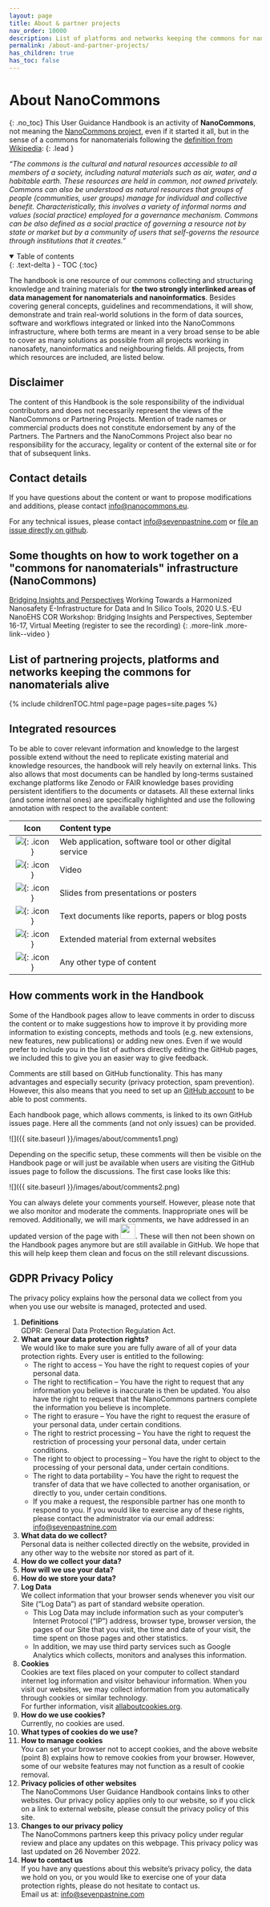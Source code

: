 ```yaml
---
layout: page
title: About & partner projects
nav_order: 10000
description: List of platforms and networks keeping the commons for nanomaterials alive
permalink: /about-and-partner-projects/
has_children: true
has_toc: false
---
```

# About NanoCommons
{: .no_toc}
This User Guidance Handbook is an activity of **NanoCommons**, not meaning the [NanoCommons project](https://www.nanocommons.eu), even if it started it all, but in the sense of a commons for nanomaterials following the [definition from Wikipedia](https://en.wikipedia.org/wiki/Commons):
{: .lead }

_“The commons is the cultural and natural resources accessible to all members of a society, including natural materials such as air, water, and a habitable earth. These resources are held in common, not owned privately. Commons can also be understood as natural resources that groups of people (communities, user groups) manage for individual and collective benefit. Characteristically, this involves a variety of informal norms and values (social practice) employed for a governance mechanism. Commons can be also defined as a social practice of governing a resource not by state or market but by a community of users that self-governs the resource through institutions that it creates.”_

<details open markdown="block">
  <summary>
    Table of contents
  </summary>
  {: .text-delta }
- TOC
{:toc}
</details>

The handbook is one resource of our commons collecting and structuring knowledge and training materials for **the two strongly interlinked areas of data management for nanomaterials and nanoinformatics**. Besides covering general concepts, guidelines and recommendations, it will show, demonstrate and train real-world solutions in the form of data sources, software and workflows integrated or linked into the NanoCommons infrastructure, where both terms are meant in a very broad sense to be able to cover as many solutions as possible from all projects working in nanosafety, nanoinformatics and neighbouring fields. All projects, from which resources are included, are listed below.

## Disclaimer
The content of this Handbook is the sole responsibility of the individual contributors and does not necessarily represent the views of the NanoCommons or Partnering Projects. Mention of trade names or commercial products does not constitute endorsement by any of the Partners. The Partners and the NanoCommons Project also bear no responsibility for the accuracy, legality or content of the external site or for that of subsequent links.
 
## Contact details
If you have questions about the content or want to propose modifications and additions, please contact [info@nanocommons.eu](mailto:info@sevenpastnine.com?subject=[NanoCommons]%20Contents%20question).

For any technical issues, please contact [info@sevenpastnine.com](mailto:info@sevenpastnine.com?subject=[NanoCommons]%20Technical%20issue) or [file an issue directly on github](https://github.com/NanoCommons/user-handbook/issues).

## Some thoughts on how to work together on a "commons for nanomaterials" infrastructure (NanoCommons)

[Bridging Insights and Perspectives](https://tvworldwide.com/events/nanotech/200824/default.cfm?id=17730&type=flv&test=0&live=0)
Working Towards a Harmonized Nanosafety E-Infrastructure for Data and In Silico Tools, 2020 U.S.-EU NanoEHS COR Workshop: Bridging Insights and Perspectives, September 16-17, Virtual Meeting
(register to see the recording)
{: .more-link .more-link--video }

## List of partnering projects, platforms and networks keeping the commons for nanomaterials alive
{% include childrenTOC.html page=page pages=site.pages %}


## Integrated resources
To be able to cover relevant information and knowledge to the largest possible extend without the need to replicate existing material and knowledge resources, the handbook will rely heavily on external links. This also allows that most documents can be handled by long-terms sustained exchange platforms like Zenodo or FAIR knowledge bases providing persistent identifiers to the documents or datasets. All these external links (and some internal ones) are specifically highlighted and use the following annotation with respect to the available content:

| Icon | Content type |
|:-------:|:--------|
| ![]({{site.baseurl}}/images/icons/app.png){: .icon } | Web application, software tool or other digital service |
| ![]({{site.baseurl}}/images/icons/video.png){: .icon } | Video |
| ![]({{site.baseurl}}/images/icons/slides.png){: .icon } | Slides from presentations or posters |
| <img src="{{ site.baseurl }}/images/icons/file-text.svg">{: .icon } | Text documents like reports, papers or blog posts |
| ![]({{site.baseurl}}/images/icons/webpages.png){: .icon } | Extended material from external websites |
| <img src="{{ site.baseurl }}/images/icons/file.svg">{: .icon } | Any other type of content |

## How comments work in the Handbook
Some of the Handbook pages allow to leave comments in order to discuss the content or to make suggestions how to improve it by providing more information to existing concepts, methods and tools (e.g. new extensions, new features, new publications) or adding new ones. Even if we would prefer to include you in the list of authors directly editing the GitHub pages, we included this to give you an easier way to give feedback.

Comments are still based on GitHub functionality. This has many advantages and especially security (privacy protection, spam prevention). However, this also means that you need to set up an [GitHub account](https://github.com/signup?ref_cta=Sign+up&ref_loc=header+logged+out&ref_page=%2F&source=header-home) to be able to post comments.

Each handbook page, which allows comments, is linked to its own GitHub issues page. Here all the comments (and not only issues) can be provided.

![]({{ site.baseurl }}/images/about/comments1.png)

Depending on the specific setup, these comments will then be visible on the Handbook page or will just be available when users are visiting the GitHub issues page to follow the discussions. The first case looks like this:

![]({{ site.baseurl }}/images/about/comments2.png)

You can always delete your comments yourself. However, please note that we also monitor and moderate the comments. Inappropriate ones will be removed. Additionally, we will mark comments, we have addressed in an updated version of the page with <img src="{{ site.baseurl }}/images/about/comments3.png" width="30"/>. These will then not been shown on the Handbook pages anymore but are still available in GitHub. We hope that this will help keep them clean and focus on the still relevant discussions.

## GDPR Privacy Policy
The privacy policy explains how the personal data we collect from you when you use our website is managed, protected and used.

1. __Definitions__  
   GDPR: General Data Protection Regulation Act.
2. __What are your data protection rights?__  
    We would like to make sure you are fully aware of all of your data protection rights. Every user is entitled to the following:
    - The right to access – You have the right to request copies of your personal data.
    - The right to rectification – You have the right to request that any information you believe is inaccurate is then be updated. You also have the right to request that the NanoCommons partners complete the information you believe is incomplete.
    - The right to erasure – You have the right to request the erasure of your personal data, under certain conditions.
    - The right to restrict processing – You have the right to request the restriction of processing your personal data, under certain conditions.
    - The right to object to processing – You have the right to object to the processing of your personal data, under certain conditions.
    - The right to data portability – You have the right to request the transfer of data that we have collected to another organisation, or directly to you, under certain conditions.
    -  If you make a request, the responsible partner has one month to respond to you. If you would like to exercise any of these rights, please contact the administrator via our email address: [info@sevenpastnine.com](mailto:info@sevenpastnine.com?subject=[NanoCommons]%20Privacy%20policy)
3. __What data do we collect?__  
   Personal data is neither collected directly on the website, provided in any other way to the website nor stored as part of it.
4. __How do we collect your data?__
5. __How will we use your data?__
6. __How do we store your data?__  
7. __Log Data__  
    We collect information that your browser sends whenever you visit our Site (“Log Data”) as part of standard website operation.
    -  This Log Data may include information such as your computer’s Internet Protocol (“IP”) address, browser type, browser version, the pages of our Site that you visit, the time and date of your visit, the time spent on those pages and other statistics.
    - In addition, we may use third party services such as Google Analytics which collects, monitors and analyses this information.
8. __Cookies__    
    Cookies are text files placed on your computer to collect standard internet log information and visitor behaviour information. When you visit our websites, we may collect information from you automatically through cookies or similar technology.  
    For further information, visit [allaboutcookies.org](allaboutcookies.org).
9. __How do we use cookies?__  
    Currently, no cookies are used.
10. __What types of cookies do we use?__
11. __How to manage cookies__  
    You can set your browser not to accept cookies, and the above website (point 8) explains how to remove cookies from your browser. However, some of our website features may not function as a result of cookie removal.
13. __Privacy policies of other websites__  
    The NanoCommons User Guidance Handbook contains links to other websites. Our privacy policy applies only to our website, so if you click on a link to external website, please consult the privacy policy of this site.
14. __Changes to our privacy policy__  
    The NanoCommons partners keep this privacy policy under regular review and place any updates on this webpage. This privacy policy was last updated on 26 November 2022.
15. __How to contact us__  
    If you have any questions about this website’s privacy policy, the data we hold on you, or you would like to exercise one of your data protection rights, please do not hesitate to contact us.  
    Email us at: [info@sevenpastnine.com](mailto:info@sevenpastnine.com?subject=[NanoCommons]%20Privacy%20policy)